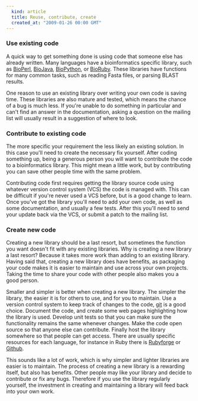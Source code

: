 ```yaml
---
  kind: article
  title: Reuse, contribute, create
  created_at: "2009-01-26 00:00 GMT"
---
```


### Use existing code

A quick way to get something done is using code that someone else has already
written. Many languages have a bioinformatics specific library, such as
[BioPerl][perl], [BioJava][java], [BioPython][python], or [BioRuby][ruby].
These libraries have functions for many common tasks, such as reading Fasta
files, or parsing BLAST results.

One reason to use an existing library over writing your own code is saving
time. These libraries are also mature and tested, which means the chance of a
bug is much less.  If you're unable to do something in particular and can't
find an answer in the documentation, asking a question on the mailing list will
usually result in a suggestion of where to look.

### Contribute to existing code

The more specific your requirement the less likely an existing solution. In
this case you'll need to create the necessary fix yourself. After coding
something up, being a generous person you will want to contribute the code to a
bioinformatics library. This might mean a little work, but by contributing you
can save other people time with the same problem.

Contributing code first requires getting the library source code using whatever
version control system (VCS) the code is managed with. This can be difficult if
you're never used a VCS before, but is a good change to learn. Once you've got
the library you'll need to add your own code, as well as some documentation,
and usually a few tests.  After this you'll need to send your update back via
the VCS, or submit a patch to the mailing list.

### Create new code

Creating a new library should be a last resort, but sometimes the function you
want doesn't fit with any existing libraries. Why is creating a new library a
last resort? Because it takes more work than adding to an existing library.
Having said that, creating a new library does have benefits, as packaging your
code makes it is easier to maintain and use across your own projects. Taking
the time to share your code with other people also makes you a good person.

Smaller and simpler is better when creating a new library. The simpler the
library, the easier it is for others to use, and for you to maintain. Use a
version control system to keep track of changes to the code, [git][git] is a
good choice. Document the code, and create some web pages highlighting how the
library is used. Develop unit tests so that you can make sure the functionality
remains the same whenever changes. Make the code open source so that anyone
else can contribute. Finally host the library somewhere so that people can get
access. There are usually specific resources for each language, for instance in
Ruby there is [Rubyforge][forge] or [Github][gh].

This sounds like a lot of work, which is why simpler and lighter libraries are
easier is to maintain. The process of creating a new library is a rewarding
itself, but also has benefits. Other people may like your library and decide to
contribute or fix any bugs. Therefore if you use the library regularly
yourself, the investment in creating and maintaining a library will feed back
into your own work.

[perl]: http://www.bioperl.org/wiki/Main_Page 
[java]: http://biojava.org/wiki/Main_Page
[ruby]: http://bioruby.open-bio.org/
[python]: http://www.biopython.org/wiki/Documentation
[git]: http://git-scm.com/
[forge]: http://rubyforge.org/
[gh]: https://github.com/
